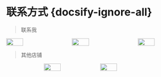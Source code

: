 # 联系方式 {docsify-ignore-all}


>联系我
<div style="display: flex; justify-content: space-between;">
<img src="https://blog.tengzhou.ren/lianxi/weixin.jpeg" style="width: 30%; height: auto;">   
<img src="https://blog.tengzhou.ren/lianxi/qq.jpeg" style="width: 30%; height: auto;">   
<img src="https://blog.tengzhou.ren/lianxi/gzh.jpeg" style="width: 30%; height: auto;"> 
</div>

>其他店铺
<div style="display: flex; justify-content:center;">   
<img src="https://blog.tengzhou.ren/lianxi/pddqcy.jpeg" style="width: 30%; height: auto;">   
<img src="https://blog.tengzhou.ren/lianxi/pddhygd.png" style="width: 30%; height: auto;"> 

</div>